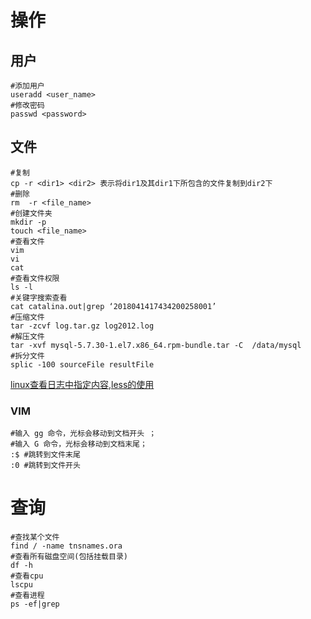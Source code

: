 # 操作

## 用户

```shell
#添加用户
useradd <user_name>
#修改密码
passwd <password>
```

## 文件

```shell
#复制
cp -r <dir1> <dir2> 表示将dir1及其dir1下所包含的文件复制到dir2下
#删除
rm  -r <file_name>
#创建文件夹
mkdir -p
touch <file_name>
#查看文件
vim
vi
cat
#查看文件权限
ls -l
#关键字搜索查看
cat catalina.out|grep ‘2018041417434200258001’
#压缩文件
tar -zcvf log.tar.gz log2012.log
#解压文件
tar -xvf mysql-5.7.30-1.el7.x86_64.rpm-bundle.tar -C  /data/mysql
#拆分文件
splic -100 sourceFile resultFile
```

[linux查看日志中指定内容,less的使用](https://blog.csdn.net/weixin_43944305/article/details/102577577)

### VIM

```shell
#输入 gg 命令，光标会移动到文档开头 ；
#输入 G 命令，光标会移动到文档末尾；
:$ #跳转到文件末尾
:0 #跳转到文件开头
```

# 查询

```shell
#查找某个文件
find / -name tnsnames.ora
#查看所有磁盘空间(包括挂载目录)
df -h
#查看cpu
lscpu
#查看进程
ps -ef|grep 
```

